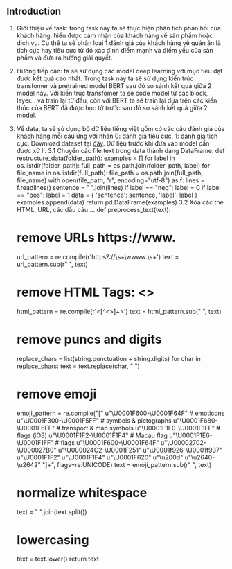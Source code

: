 
## Introduction

1. Giới thiệu về task: trong task này ta sẽ thực hiện phân tích phản hồi của khách hàng, hiểu được cảm nhận của khách hàng về sản phẩm hoặc dịch vụ. Cụ thể ta sẽ phân loại 1 đánh giá của khách hàng về quán ăn là tích cực hay tiêu cực từ đó xác định điểm mạnh và điểm yếu của sản phẩm và đưa ra hướng giải quyết. 

2. Hướng tiếp cận: ta sẽ sử dụng các model deep learning với mục tiêu đạt được kết quả cao nhất. Trong task này ta sẽ sử dụng kiến trúc transfomer và pretrained model BERT sau đó so sánh kết quả giữa 2 model này. Với kiến trúc transfomer ta sẽ code model từ các block, layer... và train lại từ đầu, còn với BERT ta sẽ train lại dựa trên các kiến thức của BERT đã được học từ trước sau đó so sánh kết quả giữa 2 model. 

3. Về data, ta sẽ sử dụng bộ dữ liệu tiếng việt gồm có các câu đánh giá của khách hàng mỗi câu ứng với nhãn 0: đánh giá tiêu cực, 1: đánh giá tich cực. Download dataset tại <a href="https://github.com/congnghia0609/ntc-scv.git">đây</a>. Dữ liệu trước khi đưa vào model cần được xử lí:
   3.1 Chuyển các file text trong data thành dạng DataFrame:
   def restructure_data(folder_path):
    examples = []
    for label in os.listdir(folder_path):
        full_path = os.path.join(folder_path, label)
        for file_name in os.listdir(full_path):
            file_path = os.path.join(full_path, file_name)
            with open(file_path, "r", encoding="utf-8") as f:
                lines = f.readlines()
            sentence = " ".join(lines)
            if label == "neg":
                label = 0
            if label == "pos":
                label = 1
            data = {
                'sentence': sentence,
                'label': label
            }
            examples.append(data)
    return pd.DataFrame(examples)
   3.2 Xóa các thẻ HTML, URL, các dấu câu ...
   def preprocess_text(text):
    # remove URLs https://www.
    url_pattern = re.compile(r'https?://\s+\wwww\.\s+')
    text = url_pattern.sub(r" ", text)

    # remove HTML Tags: <>
    html_pattern = re.compile(r'<[^<>]+>')
    text = html_pattern.sub(" ", text)

    # remove puncs and digits
    replace_chars = list(string.punctuation + string.digits)
    for char in replace_chars:
        text = text.replace(char, " ")

    # remove emoji
    emoji_pattern = re.compile("["
        u"\U0001F600-\U0001F64F"  # emoticons
        u"\U0001F300-\U0001F5FF"  # symbols & pictographs
        u"\U0001F680-\U0001F6FF"  # transport & map symbols
        u"\U0001F1E0-\U0001F1FF"  # flags (iOS)
        u"\U0001F1F2-\U0001F1F4"  # Macau flag
        u"\U0001F1E6-\U0001F1FF"  # flags
        u"\U0001F600-\U0001F64F"
        u"\U00002702-\U000027B0"
        u"\U000024C2-\U0001F251"
        u"\U0001f926-\U0001f937"
        u"\U0001F1F2"
        u"\U0001F1F4"
        u"\U0001F620"
        u"\u200d"
        u"\u2640-\u2642"
        "]+", flags=re.UNICODE)
    text = emoji_pattern.sub(r" ", text)

    # normalize whitespace
    text = " ".join(text.split())

    # lowercasing
    text = text.lower()
    return text

